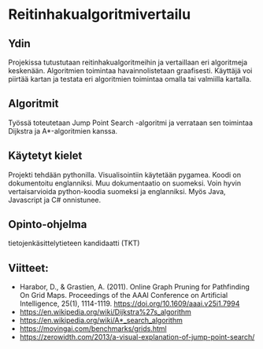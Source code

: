 # Reitinhakualgoritmivertailu

## Ydin
Projekissa tutustutaan reitinhakualgoritmeihin ja vertaillaan eri algoritmeja keskenään. Algoritmien toimintaa havainnolistetaan graafisesti. Käyttäjä voi piirtää kartan ja testata eri algoritmien toimintaa omalla tai valmiilla kartalla. 

## Algoritmit 
Työssä toteutetaan Jump Point Search -algoritmi ja verrataan sen toimintaa Dijkstra ja A*-algoritmien kanssa.

## Käytetyt kielet
Projekti tehdään pythonilla. 
Visualisointiin käytetään pygamea.
Koodi on dokumentoitu englanniksi. Muu dokumentaatio on suomeksi.
Voin hyvin vertaisarvioida python-koodia suomeksi ja englanniksi. Myös Java, Javascript ja C# onnistunee.

## Opinto-ohjelma
tietojenkäsittelytieteen kandidaatti (TKT)

## Viitteet:
- Harabor, D., & Grastien, A. (2011). Online Graph Pruning for Pathfinding On Grid Maps. Proceedings of the AAAI Conference on Artificial Intelligence, 25(1), 1114-1119. https://doi.org/10.1609/aaai.v25i1.7994
- https://en.wikipedia.org/wiki/Dijkstra%27s_algorithm
- https://en.wikipedia.org/wiki/A*_search_algorithm
- https://movingai.com/benchmarks/grids.html
- https://zerowidth.com/2013/a-visual-explanation-of-jump-point-search/